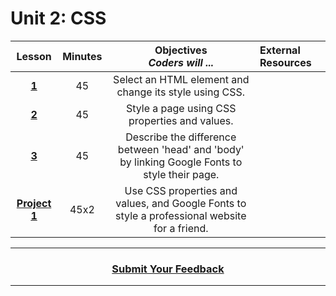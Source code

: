 # Unit 2: CSS

|Lesson|Minutes|Objectives <br> *Coders will ...*|External Resources|
|:-------:|:-------:|:-------:|:-------|
|[**1**](https://docs.google.com/presentation/d/1S4oqbp3mKk2e9P_T04Qq0KzMGmNDbKps4Ssa7AFHvqI/edit)|45| Select an HTML element and change its style using CSS. |
|[**2**](https://docs.google.com/presentation/d/1KkRqKT11M1yuars4OivffA4zuBLqlMw8AXAABLKdj8s/edit)|45| Style a page using CSS properties and values. | 
|[**3**](https://docs.google.com/presentation/d/1GLL9RXQumrAZ9IRlzwPesSDtV1mwghD0L1aV5Wn7NCY/edit)|45| Describe the difference between 'head' and 'body' by linking Google Fonts to style their page. |
|[**Project 1**](https://docs.google.com/presentation/d/10TChksVYqBGzdg4tKo1iA4TkXuGi4BL0f1lLdAPwo6s/edit)|45x2|Use CSS properties and values, and Google Fonts to style a professional website for a friend.|

----
<h3 align="center"><a href="https://docs.google.com/forms/d/e/1FAIpQLSeLpI-m6UKvIxk97F8R1iidFRaYXJ3dfcUuIjx2Pz0WMfO1SA/viewform">Submit Your Feedback</a> </h3>

----

